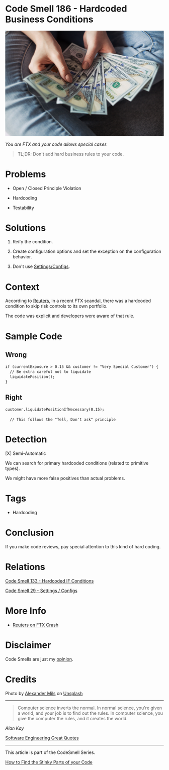 # Code Smell 186 - Hardcoded Business Conditions
            
![Code Smell 186 - Hardcoded Business Conditions](Code%20Smell%20186%20-%20Hardcoded%20Business%20Conditions.jpg)

*You are FTX and your code allows special cases*

> TL;DR: Don't add hard business rules to your code.

# Problems

- Open / Closed Principle Violation

- Hardcoding

- Testability

# Solutions

1. Reify the condition.

2. Create configuration options and set the exception on the configuration behavior.

3. Don't use [Settings/Configs](https://github.com/mcsee/Software-Design-Articles/tree/main/Articles/Code%20Smells/Code%20Smell%2029%20-%20Settings%20-%20Configs/readme.md).

# Context

According to [Reuters](https://www.reuters.com/technology/how-secret-software-change-allowed-ftx-use-client-money-2022-12-13/), in a recent FTX scandal, there was a hardcoded condition to skip risk controls to its own portfolio.

The code was explicit and developers were aware of that rule.

# Sample Code

## Wrong

<!-- [Gist Url](https://gist.github.com/mcsee/27cdd48bf20694b735f7d5914c086022) -->

```solidity
if (currentExposure > 0.15 && customer != "Very Special Customer") {
  // Be extra careful not to liquidate
  liquidatePosition();
}
```

## Right

<!-- [Gist Url](https://gist.github.com/mcsee/d43ab068cbec6d361fb429fd2860f518) -->

```solidity
customer.liquidatePositionIfNecessary(0.15);
  
  // This follows the "Tell, Don't ask" principle
```

# Detection

[X] Semi-Automatic 

We can search for primary hardcoded conditions (related to primitive types).

We might have more false positives than actual problems. 

# Tags

- Hardcoding

# Conclusion

If you make code reviews, pay special attention to this kind of hard coding.

# Relations

[Code Smell 133 - Hardcoded IF Conditions](https://github.com/mcsee/Software-Design-Articles/tree/main/Articles/Code%20Smells/Code%20Smell%20133%20-%20Hardcoded%20IF%20Conditions/readme.md)

[Code Smell 29 - Settings / Configs](https://github.com/mcsee/Software-Design-Articles/tree/main/Articles/Code%20Smells/Code%20Smell%2029%20-%20Settings%20-%20Configs/readme.md)

# More Info

- [Reuters on FTX Crash]( https://www.reuters.com/technology/how-secret-software-change-allowed-ftx-use-client-money-2022-12-13/)

# Disclaimer

Code Smells are just my [opinion](https://github.com/mcsee/Software-Design-Articles/tree/main/Articles/Blogging/I%20Wrote%20More%20than%2090%20Articles%20on%202021%20Here%20is%20What%20I%20Learned/readme.md).

# Credits

Photo by [Alexander Mils](https://unsplash.com/@alexandermils) on [Unsplash](https://unsplash.com/s/photos/steal-money)  
  
* * *
> Computer science inverts the normal. In normal science, you're given a world, and your job is to find out the rules. In computer science, you give the computer the rules, and it creates the world.

_Alan Kay_
 
[Software Engineering Great Quotes](https://github.com/mcsee/Software-Design-Articles/tree/main/Articles/Quotes/Software%20Engineering%20Great%20Quotes/readme.md)

* * *

This article is part of the CodeSmell Series.

[How to Find the Stinky Parts of your Code](https://github.com/mcsee/Software-Design-Articles/tree/main/Articles/Code%20Smells/How%20to%20Find%20the%20Stinky%20parts%20of%20your%20Code/readme.md)